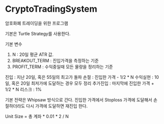 # CryptoTradingSystem

암호화폐 트레이딩을 위한 프로그램

기본은 Turtle Strategy를 사용한다.

기본 변수
1. N : 20일 평균 ATR 값.
2. BREAKOUT_TERM : 진입가격을 측정하는 기준
3. PROFIT_TERM : 수익중일때 모든 물량을 정리하는 기준

진입 : 지난 20일, 혹은 55일의 최고가 돌파
손절 : 진입한 가격 - 1/2 * N
수익실현 : 10일, 혹은 20일 최저가에 도달하는 경우 모두 정리
추가진입 : 마지막에 진입한 가격 + 1/2 * N
리스크 : 1%

기본 전략은 Whipsaw 방식으로 간다.  진입한 가격에서 Stoploss 가격에 도달해서 손절하더라도 다시 가격에 도달하면 재진입 한다.

Unit Size = 총 계좌 * 0.01 * 2 / N 
